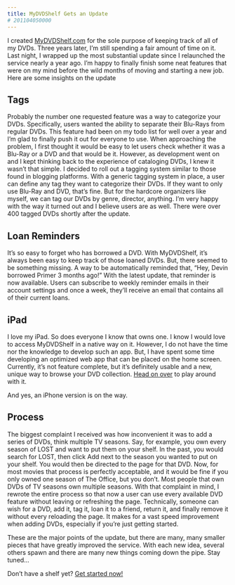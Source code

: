 ```yaml
---
title: MyDVDShelf Gets an Update
# 201104050000
---
```

I created [MyDVDShelf.com](http://mydvdshelf.com) for the sole purpose of keeping track of all of my DVDs. Three years later, I’m still spending a fair amount of time on it. Last night, I wrapped up the most substantial update since I relaunched the service nearly a year ago. I’m happy to finally finish some neat features that were on my mind before the wild months of moving and starting a new job. Here are some insights on the update

## Tags
Probably the number one requested feature was a way to categorize your DVDs. Specifically, users wanted the ability to separate their Blu-Rays from regular DVDs. This feature had been on my todo list for well over a year and I’m glad to finally push it out for everyone to use. When approaching the problem, I first thought it would be easy to let users check whether it was a Blu-Ray or a DVD and that would be it. However, as development went on and I kept thinking back to the experience of cataloging DVDs, I knew it wasn’t that simple. I decided to roll out a tagging system similar to those found in blogging platforms. With a generic tagging system in place, a user can define any tag they want to categorize their DVDs. If they want to only use Blu-Ray and DVD, that’s fine. But for the hardcore organizers like myself, we can tag our DVDs by genre, director, anything. I’m very happy with the way it turned out and I believe users are as well. There were over 400 tagged DVDs shortly after the update.

## Loan Reminders
It’s so easy to forget who has borrowed a DVD. With MyDVDShelf, it’s always been easy to keep track of those loaned DVDs. But, there seemed to be something missing. A way to be automatically reminded that, “Hey, Devin borrowed Primer 3 months ago!” With the latest update, that reminder is now available. Users can subscribe to weekly reminder emails in their account settings and once a week, they’ll receive an email that contains all of their current loans.

## iPad
I love my iPad. So does everyone I know that owns one. I know I would love to access MyDVDShelf in a native way on it. However, I do not have the time nor the knowledge to develop such an app. But, I have spent some time developing an optimized web app that can be placed on the home screen. Currently, it’s not feature complete, but it’s definitely usable and a new, unique way to browse your DVD collection. [Head on over](http://ipad.mydvdshelf.com/) to play around with it.

And yes, an iPhone version is on the way.

## Process
The biggest complaint I received was how inconvenient it was to add a series of DVDs, think multiple TV seasons. Say, for example, you own every season of LOST and want to put them on your shelf. In the past, you would search for LOST, then click Add next to the season you wanted to put on your shelf. You would then be directed to the page for that DVD. Now, for most movies that process is perfectly acceptable, and it would be fine if you only owned one season of The Office, but you don’t. Most people that own DVDs of TV seasons own multiple seasons. With that complaint in mind, I rewrote the entire process so that now a user can use every available DVD feature without leaving or refreshing the page. Technically, someone can wish for a DVD, add it, tag it, loan it to a friend, return it, and finally remove it without every reloading the page. It makes for a vast speed improvement when adding DVDs, especially if you’re just getting started.

These are the major points of the update, but there are many, many smaller pieces that have greatly improved the service. With each new idea, several others spawn and there are many new things coming down the pipe. Stay tuned…

Don’t have a shelf yet? [Get started now!](http://web.archive.org/web/20130714105510/http://mydvdshelf.com/)
